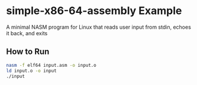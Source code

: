 # simple-x86-64-assembly Example


A minimal NASM program for Linux that reads user input from stdin, echoes it back, and exits


## How to Run

```bash
nasm -f elf64 input.asm -o input.o
ld input.o -o input
./input

